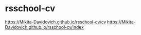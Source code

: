 # rsschool-cv
https://Mikita-Davidovich.github.io/rsschool-cv/cv
https://Mikita-Davidovich.github.io/rsschool-cv/index
